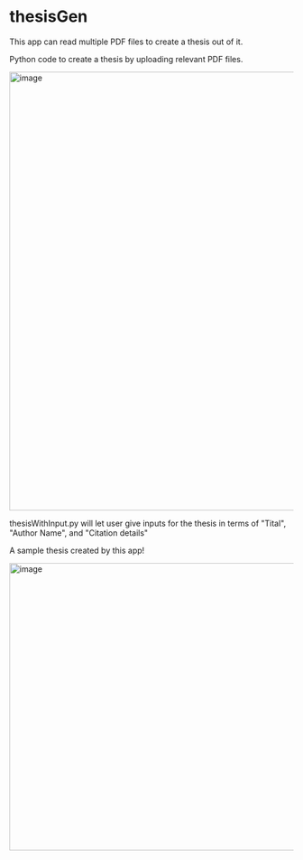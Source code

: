 # thesisGen
This app can read multiple PDF files to create a thesis out of it.

Python code to create a thesis by uploading relevant PDF files. 

<img width="777" alt="image" src="https://github.com/kamranferoz/thesisGen/assets/34434270/f42aaeb2-979e-4804-8e02-57ed185ee123">



thesisWithInput.py will let user give inputs for the thesis in terms of "Tital", "Author Name", and "Citation details"


A sample thesis created by this app!

<img width="509" alt="image" src="https://github.com/kamranferoz/thesisGen/assets/34434270/5a2ec1dd-4e72-41cb-a60d-d6bcc68d6161">

